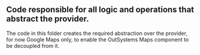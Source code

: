 ## Code responsible for all logic and operations that abstract the provider.
The code in this folder creates the required abstraction over the provider, for now Google Maps only, to enable the OutSystems Maps component to be decoupled from it. 
